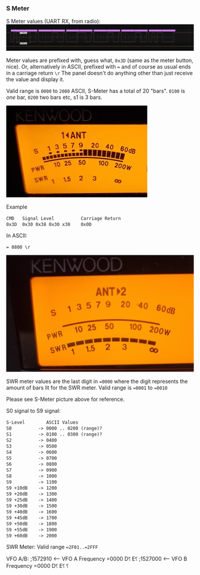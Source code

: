 ﻿
### S Meter
S Meter values (UART RX, from radio):
![S Meter](https://raw.githubusercontent.com/stianeklund/TS-480-Panel/main/screenshots/S-meter%20example.png)

Meter values are prefixed with, guess what, `0x3D` (same as the meter button, nice).
Or, alternatively in ASCII, prefixed with `=` and of course as usual ends in a carriage return `\r`
The panel doesn't do anything other than just receive the value and display it.

Valid range is `0000` to `2000` ASCII, S-Meter has a total of 20 "bars".
`0100` is _one_ bar, `0200` two bars etc, s1 is 3 bars.

![S Meter](https://raw.githubusercontent.com/stianeklund/TS-480-Panel/main/screenshots/s-meter-pic.png)

Example

```
CMD   Signal Level          Carriage Return
0x3D  0x30 0x38 0x30 x30    0x0D
```
In ASCII:
```
= 0800 \r
```

![SWR Meter](https://raw.githubusercontent.com/stianeklund/TS-480-Panel/main/screenshots/swr-meter-pic.png)

SWR meter values are the last digit in `=0000` where the digit represents the amount of bars lit for the SWR meter.
Valid range is `=0001` to `=0010`

Please see S-Meter picture above for reference.

S0 signal to S9 signal:
```
S-Level        ASCII Values
S0          -> 0000 .. 0200 (range)?
S1          -> 0100 .. 0300 (range)?
S2          -> 0400
S3          -> 0500
S4          -> 0600
S5          -> 0700
S6          -> 0800
S7          -> 0900
S8          -> 1000
S9          -> 1100
S9 +10dB    -> 1200
S9 +20dB    -> 1300
S9 +25dB    -> 1400
S9 +30dB    -> 1500
S9 +40dB    -> 1600
S9 +45dB    -> 1700
S9 +50dB    -> 1800
S9 +55dB    -> 1900
S9 +60dB    -> 2000
```

SWR Meter:
Valid range `=2F01..=2FFF`

VFO A/B:
;1572910 <-- VFO A Frequency
=0000
D⸮
E⸮
;1527000 <-- VFO B Frequency
=0000
D⸮
E⸮
⸮
